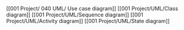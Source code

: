 [[001 Project/ 040 UML/ Use case diagram]]
[[001 Project/UML/Class diagram]]
[[001 Project/UML/Sequence diagram]]
[[001 Project/UML/Activity diagram]]
[[001 Project/UML/State diagram]]
